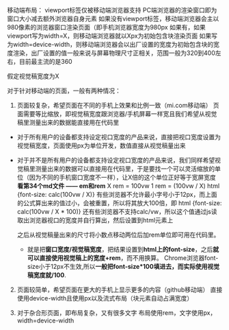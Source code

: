 <meta name="viewport" content="width=device-width">
  
移动端布局：
  viewport标签仅被移动端浏览器支持
    PC端浏览器的渲染窗口即为窗口大小减去额外浏览器自身元素
  如果没有viewport标签，移动端浏览器会主以980像素的浏览器窗口渲染页面（即手机浏览器宽度为980px
  如果有，如果viewport写为width=X，则移动端浏览器就以Xpx为初始包含块渲染页面
  如果写为width=device-width，则移动端浏览器会以出厂设置的宽度为初始包含块的宽度渲染，出厂设置的值一般来说与屏幕物理尺寸正相关，范围一般为320到400左右，目前最主流的是360

  假定视觉稿宽度为X

  对于针对移动端的页面，一般有两种情况：
  1. 页面较复杂，希望页面在不同的手机上效果和比例一致（mi.com移动端）
  页面需要等比缩放，即视觉稿宽度跟浏览器/手机屏幕一样宽且我们希望从视觉稿里测量出来的数据能直接用在代码里

  * 对于所有用户的设备都支持设定视口宽度的产品来说，直接把视口宽度设置为视觉稿宽度，页面使用px为单位开发，数值直接从视觉稿量出来

  * 对于并不是所有用户的设备都支持设定视口宽度的产品来说，我们同样希望视觉稿里测量出来的数据可以直接用在代码里，于是要找一个可以灵活缩放的单位（因为不同的手机窗口宽度不一样），让X倍的这个单位正好等于宽屏宽度
      **看第34个md文件 —— em和rem**
      X rem = 100vw
      1 rem = (100vw / X)
      html {font-size: calc(100vw / X)}
      有些浏览器不允许最小字号小于12px，而上面的公式算出来的值过小，会被重置，所以将其放大100倍，即
      html {font-size: calc(100vw / X * 100)}
      还有些浏览器不支持calc/vw，所以这个值通过js读取出浏览器视口的宽度并自行算出，然后设置到html元素上

      之后从视觉稿量出来的尺寸将小数点移动两位后加rem单位即可用在代码里。

    * 就是把**窗口宽度/视觉稿宽度**，把结果设置到**html上的font-size**，之后**就可以直接使用视觉稿上的宽度+rem**，而不用换算。
      Chrome浏览器font-size小于12px不生效,所以**一般把font-size*100填进去，而实际使用视觉稿宽度就/100**.

  2. 页面较简单，希望页面在更大的手机上显示更多的内容（github移动端）
    直接使用device-width且使用px以及流式布局（块元素自动占满宽度）

  3. 对于杂合形页面，即布局复杂，又有很多文字
    布局使用rem，文字使用px，width=device-width